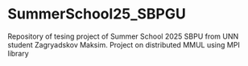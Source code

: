 # SummerSchool25_SBPGU
Repository of tesing project of Summer School 2025 SBPU from UNN student Zagryadskov Maksim. Project on distributed MMUL using MPI library
